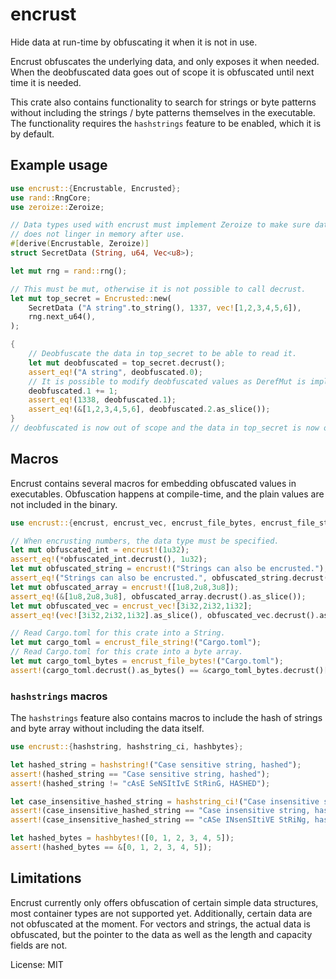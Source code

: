 # encrust

Hide data at run-time by obfuscating it when it is not in use.

Encrust obfuscates the underlying data, and only exposes it when needed. When the deobfuscated data
goes out of scope it is obfuscated until next time it is needed.

This crate also contains functionality to search for strings or byte patterns without including the
strings / byte patterns themselves in the executable. The functionality requires the `hashstrings`
feature to be enabled, which it is by default.

## Example usage
```rust
use encrust::{Encrustable, Encrusted};
use rand::RngCore;
use zeroize::Zeroize;

// Data types used with encrust must implement Zeroize to make sure data
// does not linger in memory after use.
#[derive(Encrustable, Zeroize)]
struct SecretData (String, u64, Vec<u8>);

let mut rng = rand::rng();

// This must be mut, otherwise it is not possible to call decrust.
let mut top_secret = Encrusted::new(
    SecretData ("A string".to_string(), 1337, vec![1,2,3,4,5,6]),
    rng.next_u64(),
);

{
    // Deobfuscate the data in top_secret to be able to read it.
    let mut deobfuscated = top_secret.decrust();
    assert_eq!("A string", deobfuscated.0);
    // It is possible to modify deobfuscated values as DerefMut is implemented.
    deobfuscated.1 += 1;
    assert_eq!(1338, deobfuscated.1);
    assert_eq!(&[1,2,3,4,5,6], deobfuscated.2.as_slice());
}
// deobfuscated is now out of scope and the data in top_secret is now obfuscated.
```

## Macros
Encrust contains several macros for embedding obfuscated values in executables. Obfuscation happens
at compile-time, and the plain values are not included in the binary.

```rust
use encrust::{encrust, encrust_vec, encrust_file_bytes, encrust_file_string};

// When encrusting numbers, the data type must be specified.
let mut obfuscated_int = encrust!(1u32);
assert_eq!(*obfuscated_int.decrust(), 1u32);
let mut obfuscated_string = encrust!("Strings can also be encrusted.");
assert_eq!("Strings can also be encrusted.", obfuscated_string.decrust().as_str());
let mut obfuscated_array = encrust!([1u8,2u8,3u8]);
assert_eq!(&[1u8,2u8,3u8], obfuscated_array.decrust().as_slice());
let mut obfuscated_vec = encrust_vec![3i32,2i32,1i32];
assert_eq!(vec![3i32,2i32,1i32].as_slice(), obfuscated_vec.decrust().as_slice());

// Read Cargo.toml for this crate into a String.
let mut cargo_toml = encrust_file_string!("Cargo.toml");
// Read Cargo.toml for this crate into a byte array.
let mut cargo_toml_bytes = encrust_file_bytes!("Cargo.toml");
assert!(cargo_toml.decrust().as_bytes() == &cargo_toml_bytes.decrust()[..]);
```

### `hashstrings` macros
The `hashstrings` feature also contains macros to include the hash of strings and byte array without
including the data itself.

```rust
use encrust::{hashstring, hashstring_ci, hashbytes};

let hashed_string = hashstring!("Case sensitive string, hashed");
assert!(hashed_string == "Case sensitive string, hashed");
assert!(hashed_string != "cAsE SeNSItIvE StRinG, HASHED");

let case_insensitive_hashed_string = hashstring_ci!("Case insensitive string, hashed");
assert!(case_insensitive_hashed_string == "Case insensitive string, hashed");
assert!(case_insensitive_hashed_string == "cASe INsenSItiVE StRiNg, hasHed");

let hashed_bytes = hashbytes!([0, 1, 2, 3, 4, 5]);
assert!(hashed_bytes == &[0, 1, 2, 3, 4, 5]);
```

## Limitations
Encrust currently only offers obfuscation of certain simple data structures, most container types
are not supported yet. Additionally, certain data are not obfuscated at the moment. For vectors and
strings, the actual data is obfuscated, but the pointer to the data as well as the length and
capacity fields are not.

License: MIT
